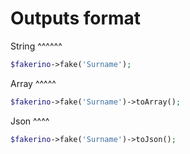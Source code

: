 Outputs format
==============

String
^^^^^^
```PHP
$fakerino->fake('Surname');
```
Array
^^^^^
```PHP
$fakerino->fake('Surname')->toArray();
```
Json
^^^^
```PHP
$fakerino->fake('Surname')->toJson();
```

